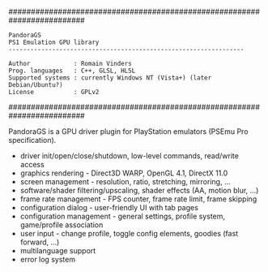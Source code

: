 #########################################################################

    PandoraGS
    PS1 Emulation GPU library
    -----------------------------------------------------------------
    
    Author            : Romain Vinders
    Prog. languages   : C++, GLSL, HLSL
    Supported systems : currently Windows NT (Vista+) (later Debian/Ubuntu?)
    License           : GPLv2

#########################################################################

PandoraGS is a GPU driver plugin for PlayStation emulators (PSEmu Pro specification).

- driver init/open/close/shutdown, low-level commands, read/write access
- graphics rendering - Direct3D WARP, OpenGL 4.1, DirectX 11.0
- screen management - resolution, ratio, stretching, mirroring, ...
- software/shader filtering/upscaling, shader effects (AA, motion blur, ...)
- frame rate management - FPS counter, frame rate limit, frame skipping
- configuration dialog - user-friendly UI with tab pages
- configuration management - general settings, profile system, game/profile association
- user input - change profile, toggle config elements, goodies (fast forward, ...)
- multilanguage support
- error log system
